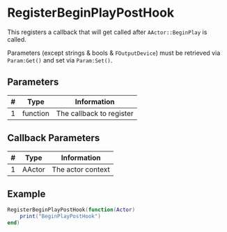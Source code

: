 # RegisterBeginPlayPostHook

This registers a callback that will get called after `AActor::BeginPlay` is called.

Parameters (except strings & bools & `FOutputDevice`) must be retrieved via `Param:Get()` and set via `Param:Set()`.

## Parameters

| # | Type | Information |
|---|------|-------------|
| 1 | function | The callback to register |

## Callback Parameters

| # | Type | Information |
|---|------|-------------|
| 1 | AActor | The actor context |

## Example

```lua
RegisterBeginPlayPostHook(function(Actor)
    print("BeginPlayPostHook")
end)
```